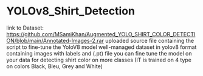 # YOLOv8_Shirt_Detection
link to Dataset: https://github.com/MSamiKhan/Augmented_YOLO_SHIRT_COLOR_DETECTION/blob/main/Annotated-Images-2.rar
uploaded source file containing the script to fine-tune the YoloV8 model well-managed dataset in yolov8 format containing images with labels and (.pt) file you can fine tune the model on your data for detecting shirt color on more classes (IT is trained on 4 type on colors Black, Bleu, Grey and White)
